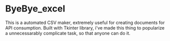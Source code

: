 # ByeBye_excel
This is a automated CSV maker, extremely useful for creating documents for API consumption.
Built with Tkinter library, i've made this thing to popularize a unnecessarably complicate task, so that anyone can do it.
